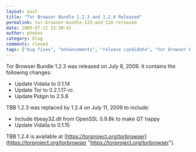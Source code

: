 ```yaml
---
layout: post
title: "Tor Browser Bundle 1.2.3 and 1.2.4 Released"
permalink: tor-browser-bundle-123-and-124-released
date: 2009-07-12 22:50:41
author: phobos
category: blog
comments: closed
tags: ["bug fixes", "enhancements", "release candidate", "tor browser bundle"]
---
```


Tor Browser Bundle 1.2.3 was released on July 8, 2009. It contains the following changes:

-   Update Vidalia to 0.1.14
-   Update Tor to 0.2.1.17-rc
-   Update Pidgin to 2.5.8

TBB 1.2.3 was replaced by 1.2.4 on July 11, 2009 to include:

-   Include libeay32.dll from OpenSSL 0.9.8k to make QT happy
-   Update Vidalia to 0.1.15

TBB 1.2.4 is available at [https://torproject.org/torbrowser](https://torproject.org/torbrowser "https://torproject.org/torbrowser").
